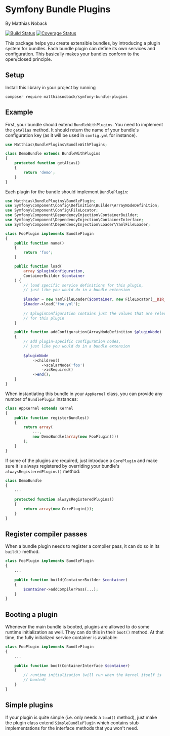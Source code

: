# Symfony Bundle Plugins

By Matthias Noback

[![Build Status](https://travis-ci.org/matthiasnoback/symfony-bundle-plugins.svg?branch=master)](https://travis-ci.org/matthiasnoback/symfony-bundle-plugins) [![Coverage Status](https://coveralls.io/repos/matthiasnoback/symfony-bundle-plugins/badge.svg)](https://coveralls.io/r/matthiasnoback/symfony-bundle-plugins)

This package helps you create extensible bundles, by introducing a plugin 
system for bundles. Each bundle plugin can define its own services and 
configuration. This basically makes your bundles conform to the open/closed 
principle.

## Setup

Install this library in your project by running

    composer require matthiasnoback/symfony-bundle-plugins

## Example

First, your bundle should extend `BundleWithPlugins`. You need to implement 
the `getAlias` method. It should return the name of your bundle's 
configuration key (as it will be used in `config.yml` for instance).

```php
use Matthias\BundlePlugins\BundleWithPlugins;

class DemoBundle extends BundleWithPlugins
{
    protected function getAlias()
    {
        return 'demo';
    }
}
```

Each plugin for the bundle should implement `BundlePlugin`:

```php
use Matthias\BundlePlugins\BundlePlugin;
use Symfony\Component\Config\Definition\Builder\ArrayNodeDefinition;
use Symfony\Component\Config\FileLocator;
use Symfony\Component\DependencyInjection\ContainerBuilder;
use Symfony\Component\DependencyInjection\ContainerInterface;
use Symfony\Component\DependencyInjection\Loader\YamlFileLoader;

class FooPlugin implements BundlePlugin
{
    public function name()
    {
        return 'foo';
    }

    public function load(
        array $pluginConfiguration, 
        ContainerBuilder $container
    ) {
        // load specific service definitions for this plugin,
        // just like you would do in a bundle extension
        
        $loader = new YamlFileLoader($container, new FileLocator(__DIR__));
        $loader->load('foo.yml');
        
        // $pluginConfiguration contains just the values that are relevant 
        // for this plugin
    }

    public function addConfiguration(ArrayNodeDefinition $pluginNode)
    {
        // add plugin-specific configuration nodes, 
        // just like you would do in a bundle extension
    
        $pluginNode
            ->children()
                ->scalarNode('foo')
                ->isRequired()
            ->end();
    }
}
```

When instantiating this bundle in your `AppKernel` class, you can provide any 
number of `BundlePlugin` instances:

```php
class AppKernel extends Kernel
{
    public function registerBundles()
    {
        return array(
            ...,
            new DemoBundle(array(new FooPlugin()))
        );
    }
}
```
    
If some of the plugins are required, just introduce a `CorePlugin` and make 
sure it is always registered by overriding your bundle's 
`alwaysRegisteredPlugins()` method:

```php
class DemoBundle
{
    ...
    
    protected function alwaysRegisteredPlugins()
    {
        return array(new CorePlugin());
    }
}
```

## Register compiler passes

When a bundle plugin needs to register a compiler pass, it can do so in its 
`build()` method.

```php
class FooPlugin implements BundlePlugin
{
    ...
    
    public function build(ContainerBuilder $container)
    {
        $container->addCompilerPass(...);
    }
}
```

## Booting a plugin

Whenever the main bundle is booted, plugins are allowed to do some runtime 
initialization as well. They can do this in their `boot()` method. At that 
time, the fully initialized service container is available:

```php
class FooPlugin implements BundlePlugin
{
    ...
    
    public function boot(ContainerInterface $container)
    {
        // runtime initialization (will run when the kernel itself is 
        // booted)
    }
}
```
    
## Simple plugins

If your plugin is quite simple (i.e. only needs a `load()` method), just make
the plugin class extend `SimpleBundlePlugin` which contains stub 
implementations for the interface methods that you won't need.
